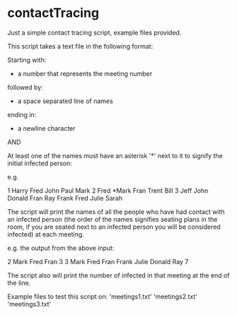 # contactTracing
Just a simple contact tracing script, example files provided.

This script takes a text file in the following format:

Starting with:
- a number that represents the meeting number

followed by:
- a space separated line of names

ending in:
- a newline character

AND

At least one of the names must have an asterisk '*' next to it to signify
the initial infected person:

e.g.

1 Harry Fred John Paul Mark
2 Fred *Mark Fran Trent Bill
3 Jeff John Donald Fran Ray Frank Fred Julie Sarah

The script will print the names of all the people who have had 
contact with an infected person (the order of the names signifies
seating plans in the room, if you are seated next to an infected person
you will be considered infected) at each meeting.

e.g. the output from the above input:

2 Mark Fred Fran 3
3 Mark Fred Fran Frank Julie Donald Ray 7

The script also will print the number of infected in that meeting
at the end of the line.

Example files to test this script on:
'meetings1.txt'
'meetings2.txt'
'meetings3.txt'
